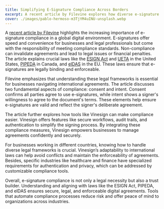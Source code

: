 ```yaml
---
title: Simplifying E-Signature Compliance Across Borders
excerpt: A recent article by Filevine explores how diverse e-signature laws can align using tools like Vinesign.
cover: ./images/pablo-hermoso-m3TjYM4uINU-unsplash.webp
---
```


A [recent article by Filevine](https://www.filevine.com/blog/ensuring-e-signature-compliance/) highlights the increasing importance of e-signature compliance in a global digital environment. E-signatures offer speed and convenience for businesses and legal professionals but come with the responsibility of meeting compliance standards. Non-compliance can invalidate agreements and lead to legal issues or financial penalties. The article explains crucial laws like the [ESIGN Act](https://www.fdic.gov/resources/supervision-and-examinations/consumer-compliance-examination-manual/documents/10/x-3-1.pdf) and [UETA](https://www.uaipit.com/uploads/legislacion/files/0000004550_UNIFORM%20ELECTRONIC%20TRANSACTIONS%20ACT.pdf) in the United States, [PIPEDA](https://www.priv.gc.ca/en/privacy-topics/privacy-laws-in-canada/the-personal-information-protection-and-electronic-documents-act-pipeda/) in Canada, and [eIDAS](https://digital-strategy.ec.europa.eu/en/policies/eidas-regulatio) in the EU. These laws ensure that e-signatures are legally binding and enforceable.

Filevine emphasizes that understanding these legal frameworks is essential for businesses navigating international agreements. The article discusses two fundamental aspects of compliance: consent and intent. Consent confirms all parties agree to use e-signatures, while intent shows a signer's willingness to agree to the document's terms. These elements help ensure e-signatures are valid and reflect the signer's deliberate agreement.

The article further explores how tools like Vinesign can make compliance easier. Vinesign offers features like secure workflows, audit trails, and authentication to simplify the signing process. By integrating these compliance measures, Vinesign empowers businesses to manage agreements confidently and securely.

For businesses working in different countries, knowing how to handle diverse legal frameworks is crucial. Vinesign’s adaptability to international laws can help avoid conflicts and maintain the enforceability of agreements. Besides, specific industries like healthcare and finance have specialized requirements for authentication and privacy, which can be addressed by customizable compliance tools.

Overall, e-signature compliance is not only a legal necessity but also a trust builder. Understanding and aligning with laws like the ESIGN Act, PIPEDA, and eIDAS ensures secure, legal, and enforceable digital agreements. Tools that automate compliance processes reduce risk and offer peace of mind to organizations across industries.
